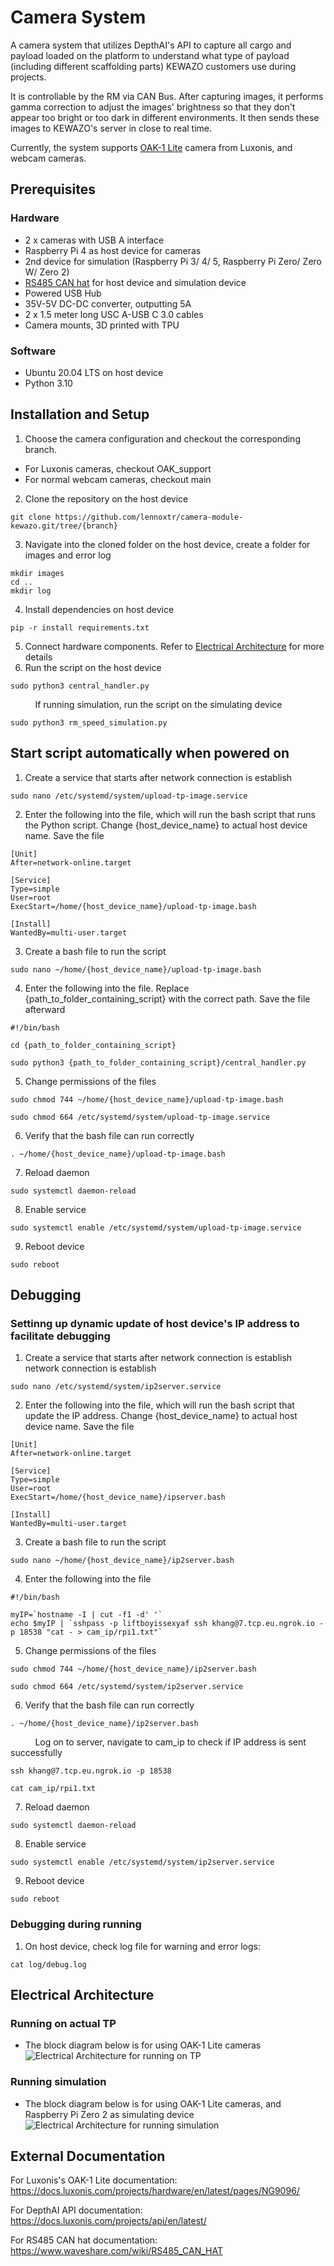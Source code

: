 # Camera System

A camera system that utilizes DepthAI's API to capture all cargo and payload loaded on the platform to understand what type of payload (including different scaffolding parts) KEWAZO customers use during projects. 

It is controllable by the RM via CAN Bus. After capturing images, it performs gamma correction to adjust the images' brightness so that they don't appear too bright or too dark in different environments. It then sends these images to KEWAZO's server in close to real time.

Currently, the system supports [OAK-1 Lite](https://shop.luxonis.com/products/oak-1-lite?variant=42583148069087) camera from Luxonis, and webcam cameras.

## Prerequisites
### Hardware
- 2 x cameras with USB A interface
- Raspberry Pi 4 as host device for cameras
- 2nd device for simulation (Raspberry Pi 3/ 4/ 5, Raspberry Pi Zero/ Zero W/ Zero 2)
- [RS485 CAN hat](https://www.waveshare.com/rs485-can-hat.htm) for host device and simulation device 
- Powered USB Hub
- 35V-5V DC-DC converter, outputting 5A
- 2 x 1.5 meter long USC A-USB C 3.0 cables
- Camera mounts, 3D printed with TPU

### Software
- Ubuntu 20.04 LTS on host device
- Python 3.10

## Installation and Setup
1. Choose the camera configuration and checkout the corresponding branch.
* For Luxonis cameras, checkout OAK_support
* For normal webcam cameras, checkout main
2. Clone the repository on the host device
```
git clone https://github.com/lennoxtr/camera-module-kewazo.git/tree/{branch}
```
3. Navigate into the cloned folder on the host device, create a folder for images and error log
```
mkdir images
cd ..
mkdir log
```
4. Install dependencies on host device
```
pip -r install requirements.txt
``` 
5. Connect hardware components. Refer to [Electrical Architecture](#electrical-architecture) for more details
6. Run the script on the host device
```
sudo python3 central_handler.py
```
$~~~~~~~~~$ If running simulation, run the script on the simulating device
```
sudo python3 rm_speed_simulation.py
```

## Start script automatically when powered on
1. Create a service that starts after network connection is establish
```
sudo nano /etc/systemd/system/upload-tp-image.service
```
2. Enter the following into the file, which will run the bash script that runs the Python script.
Change {host_device_name} to actual host device name. Save the file
```
[Unit]
After=network-online.target

[Service]
Type=simple
User=root
ExecStart=/home/{host_device_name}/upload-tp-image.bash

[Install]
WantedBy=multi-user.target

```
3. Create a bash file to run the script
```
sudo nano ~/home/{host_device_name}/upload-tp-image.bash
```
4. Enter the following into the file. Replace {path_to_folder_containing_script} with the correct path. Save the file afterward
```
#!/bin/bash

cd {path_to_folder_containing_script}

sudo python3 {path_to_folder_containing_script}/central_handler.py
```
5. Change permissions of the files
```
sudo chmod 744 ~/home/{host_device_name}/upload-tp-image.bash

sudo chmod 664 /etc/systemd/system/upload-tp-image.service
```
6. Verify that the bash file can run correctly
```
. ~/home/{host_device_name}/upload-tp-image.bash
```
7. Reload daemon
```
sudo systemctl daemon-reload
```
8. Enable service
```
sudo systemctl enable /etc/systemd/system/upload-tp-image.service
```
9. Reboot device
```
sudo reboot
```

## Debugging
### Settinng up dynamic update of host device's IP address to facilitate debugging
1. Create a service that starts after network connection is establish
network connection is establish
```
sudo nano /etc/systemd/system/ip2server.service
```

2. Enter the following into the file, which will run the bash script that update the IP address.
Change {host_device_name} to actual host device name. Save the file

```
[Unit]
After=network-online.target

[Service]
Type=simple
User=root
ExecStart=/home/{host_device_name}/ipserver.bash

[Install]
WantedBy=multi-user.target

```

3. Create a bash file to run the script
```
sudo nano ~/home/{host_device_name}/ip2server.bash
```
4. Enter the following into the file
```
#!/bin/bash

myIP=`hostname -I | cut -f1 -d' '`
echo $myIP | `sshpass -p liftboyissexyaf ssh khang@7.tcp.eu.ngrok.io -p 18538 "cat - > cam_ip/rpi1.txt"`
```
5. Change permissions of the files
```
sudo chmod 744 ~/home/{host_device_name}/ip2server.bash

sudo chmod 664 /etc/systemd/system/ip2server.service 

```
6. Verify that the bash file can run correctly
```
. ~/home/{host_device_name}/ip2server.bash
```
$~~~~~~~~~$ Log on to server, navigate to cam_ip to check if IP address is sent successfully
```
ssh khang@7.tcp.eu.ngrok.io -p 18538

cat cam_ip/rpi1.txt
```

7. Reload daemon
```
sudo systemctl daemon-reload
```
8. Enable service
```
sudo systemctl enable /etc/systemd/system/ip2server.service
```
9. Reboot device
```
sudo reboot
```
### Debugging during running
1. On host device, check log file for warning and error logs:
```
cat log/debug.log
```

## Electrical Architecture
### Running on actual TP
* The block diagram below is for using OAK-1 Lite cameras
![Electrical Architecture for running on TP](https://github.com/lennoxtr/camera-module-kewazo/blob/OAK_support/Electrical/Running%20on%20TP.png)
### Running simulation
* The block diagram below is for using OAK-1 Lite cameras, and Raspberry Pi Zero 2 as simulating device
![Electrical Architecture for running simulation](https://github.com/lennoxtr/camera-module-kewazo/blob/OAK_support/Electrical/Running%20RM%20Speed%20Simulation.png)


## External Documentation

For Luxonis's OAK-1 Lite documentation: https://docs.luxonis.com/projects/hardware/en/latest/pages/NG9096/

For DepthAI API documentation: https://docs.luxonis.com/projects/api/en/latest/

For RS485 CAN hat documentation: https://www.waveshare.com/wiki/RS485_CAN_HAT

